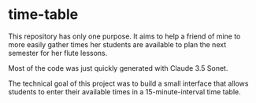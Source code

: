 # time-table
This repository has only one purpose. It aims to help a friend of mine to more easily gather times her students are available to plan the next semester for her flute lessons.

Most of the code was just quickly generated with Claude 3.5 Sonet.

The technical goal of this project was to build a small interface that allows students to enter their available times in a 15-minute-interval time table.